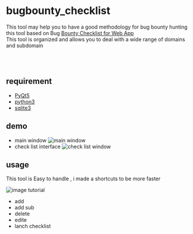 # bugbounty_checklist

This tool may help you to have a good methodology for bug bounty hunting
this tool based on Bug [Bounty Checklist for Web App](https://github.com/sehno/Bug-bounty/blob/master/bugbounty_checklist.md#Single_domain) <br>
This tool is organized and allows you to deal with a wide range of domains and subdomain

<br><br>
## requirement 

* [PyQt5](https://pypi.org/project/PyQt5/)
* [python3](https://www.python.org/downloads/)
* [sqlite3](https://docs.python.org/2/library/sqlite3.html) 


## demo 

* main window 
 ![main window](https://github.com/bwiko/bugbounty_checklist/blob/master/doc_images/demo1.png)
* check list interface 
![check list window](https://github.com/bwiko/bugbounty_checklist/blob/master/doc_images/demo2.png)

## usage 

This tool is Easy to handle , i made a shortcuts to be more faster 


![image tutorial](https://github.com/bwiko/bugbounty_checklist/blob/master/doc_images/tutorial.png)

* add
* add sub 
* delete 
* edite
* lanch checklist 
